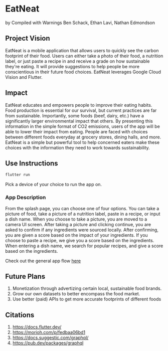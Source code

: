 # EatNeat

by Compiled with Warnings
Ben Schack, Ethan Lavi, Nathan Edmondson

## Project Vision

EatNeat is a mobile application that allows users to quickly see the carbon footprint of their food. Users can either take a photo of their food, a nutrition label, or just paste a recipe in and receive a grade on how sustainable they're eating. It will provide suggestions to help people be more conscientious in their future food choices. EatNeat leverages Google Cloud Vision and Flutter.

## Impact

EatNeat educates and empowers people to improve their eating habits. Food production is essential for our survival, but current practices are far from sustainable. Importantly, some foods (beef, dairy, etc.) have a significantly larger environmental impact that others. By presenting this information in the simple format of CO2 emissions, users of the app will be able to lower their impact from eating. People are faced with choices between different foods everyday at grocery stores, dining halls, and more. EatNeat is a simple but powerful tool to help concerned eaters make these choices with the information they need to work towards sustainability.

## Use Instructions

```bash
flutter run
```

Pick a device of your choice to run the app on.

### App Description

From the splash page, you can choose one of four options. You can take a picture of food, take a picture of a nutrition label, paste in a recipe, or input a dish name. When you choose to take a picture, you are moved to a camera UI screen. After taking a picture and clicking continue, you are asked to confirm if any ingredients were sourced locally. After confirming, you are given a score based on the impact of your ingredients. If you choose to paste a recipe, we give you a score based on the ingredients. When entering a dish name, we search for popular recipes, and give a score based on the ingredients.

Check out the general app flow [here](https://whimsical.com/flow-chart-Y9dgMHEdiKrmrwnXz2YJRJ)

## Future Plans

1. Monetization through advertizing certain local, sustainable food brands.
2. Grow our own datasets to better encompass the food market.
3. Use better (paid) APIs to get more accurate footprints of different foods

## Citations

1. <https://docs.flutter.dev/>
2. <https://morioh.com/p/fedbaa06bd1>
3. <https://docs.suggestic.com/graphql/>
4. <https://pub.dev/packages/graphql>
